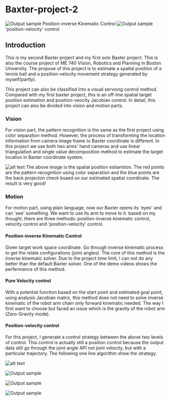 # Baxter-project-2

![Output sample](https://github.com/zhouyuan7/Baxter-project-2/blob/master/source/hand_baxter.gif)
Position-inverse Kinematic Control
![Output sample](https://github.com/zhouyuan7/Baxter-project-2/blob/master/source/table_own.gif)
'position-velocity' control


## Introduction

This is my second Baxter project and my first solo Baxter project. This is also the course project of ME 740 Vision, Robotics and Planning in Boston University. The propose of this project is to estimate a spatial position of a tennis ball and a position-velocity movement strategy generated by myself(partly).

This project can also be classified into a visual servoing control method. Compared with my first baxter project, this is an off-line spatial target position estimation and position-veocity Jacobian control. In detail, this project can also be divided into vision and motion parts.

### Vision

For vision part, the pattern recognition is the same as the first project using color separation method. However, the process of transforming the location information from camera image frame to Baxter coordinate is different. In this project we use both two arms' hand cameras and use linear triangulation and single value decomposition method to estimate the target location in Baxter coordinate system. 

![alt text](https://github.com/zhouyuan7/Baxter-project-2/blob/master/source/baxter_vision.png)
The above image is the spatial position estiamtion. The red points are the pattern recognition using color separation and the blue points are the back projecton check bsaed on our estimated spatial coordinate. The result is very good!

### Motion

For motion part, using plain language, now our Baxter opens its 'eyes' and can 'see' something. We want to use its arm to move to it. based on my thought, there are three methods: position-inverse kinematic control, velocity control and 'position-velocity' control.

#### Position-inverse Kinematic Control

Given target work space coordinate. Go through inverse kinematic process to get the relate configurations (joint angles). The core of this method is the inverse kinematic solver. Due to the project time limit, I can not do any better than the default Baxter solver. One of the demo videos shows the perfermance of this method. 

#### Pure Velocity control

With a potential function based on the start point and estimated goal point, using analysis Jacobian matrix, this method does not need to solve inverse kinematic of the robot arm chain only forward kinematic needed. The way I first want to choose but faced an issue which is the gravity of the robot arm (Zero-Gravity mode).


#### Position-velocity control
For this project, I generate a control strategy between the above two levels of control. This control is actually still a position control because the output data still go through the joint angle API not joint velocity, but with a particular trajectory. The following one line algorithm show the strategy.

![alt text](https://github.com/zhouyuan7/Baxter-project-2/blob/master/source/algorithm.png)




![Output sample](https://github.com/zhouyuan7/Baxter-project-2/blob/master/source/table_baxter.gif)

![Output sample](https://github.com/zhouyuan7/Baxter-project-2/blob/master/source/hand_own.gif)

![Output sample](https://github.com/zhouyuan7/Baxter-project-2/blob/master/source/simulation.gif)
